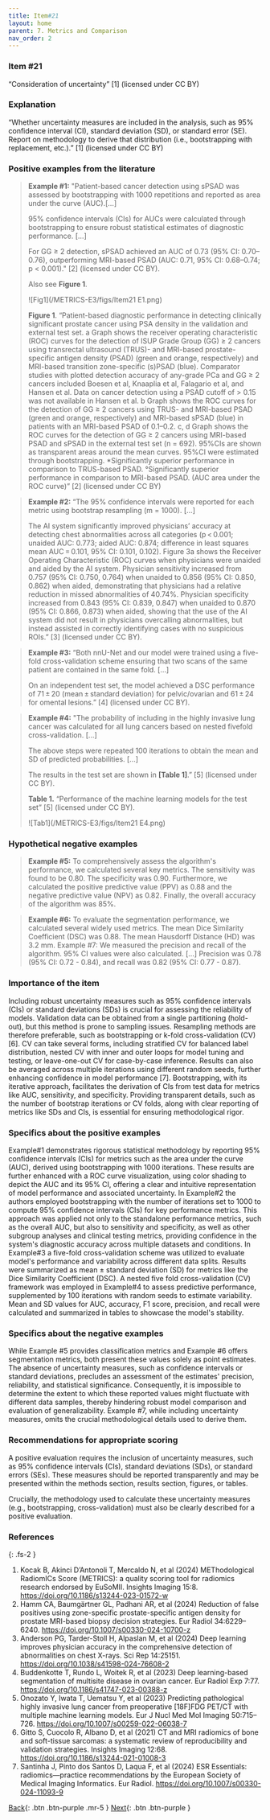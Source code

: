 ```yaml
---
title: Item#21
layout: home
parent: 7. Metrics and Comparison
nav_order: 2
---
```


### Item #21

“Consideration of uncertainty” [1]  (licensed under CC BY)

### Explanation
“Whether uncertainty measures are included in the analysis, such as 95% confidence interval (CI), standard deviation (SD), or standard error (SE). Report on methodology to derive that distribution (i.e., bootstrapping with replacement, etc.).” [1]  (licensed under CC BY)

### Positive examples from the literature 
> **Example #1:** "Patient-based cancer detection using sPSAD was assessed by bootstrapping with 1000 repetitions and reported as area under the curve (AUC).[…]
>
> 95% confidence intervals (CIs) for AUCs were calculated through bootstrapping to ensure robust statistical estimates of diagnostic performance. […]
>
> For GG ≥ 2 detection, sPSAD achieved an AUC of 0.73 (95% CI: 0.70–0.76), outperforming MRI-based PSAD (AUC: 0.71, 95% CI: 0.68–0.74; p < 0.001)." [2] (licensed under CC BY).
>
> Also see **Figure 1**.
> 
>![Fig1](/METRICS-E3/figs/Item21 E1.png) 
>
> **Figure 1**. “Patient-based diagnostic performance in detecting clinically significant prostate cancer using PSA density in the validation and external test set. a Graph shows the receiver operating characteristic (ROC) curves for the detection of ISUP Grade Group (GG) ≥ 2 cancers using transrectal ultrasound (TRUS)- and MRI-based prostate-specific antigen density (PSAD) (green and orange, respectively) and MRI-based transition zone-specific (s)PSAD (blue). Comparator studies with plotted detection accuracy of any-grade PCa and GG ≥ 2 cancers included Boesen et al, Knaaplia et al, Falagario et al, and Hansen et al. Data on cancer detection using a PSAD cutoff of > 0.15 was not available in Hansen et al. b Graph shows the ROC curves for the detection of GG ≥ 2 cancers using TRUS- and MRI-based PSAD (green and orange, respectively) and MRI-based sPSAD (blue) in patients with an MRI-based PSAD of 0.1–0.2. c, d Graph shows the ROC curves for the detection of GG ≥ 2 cancers using MRI-based PSAD and sPSAD in the external test set (n = 692). 95%CIs are shown as transparent areas around the mean curves. 95%CI were estimated through bootstrapping. *Significantly superior performance in comparison to TRUS-based PSAD. °Significantly superior performance in comparison to MRI-based PSAD. (AUC area under the ROC curve)” [2] (licensed under CC BY)

> **Example #2:** “The 95% confidence intervals were reported for each metric using bootstrap resampling (m = 1000). […]
>
> The AI system significantly improved physicians’ accuracy at detecting chest abnormalities across all categories (p < 0.001; unaided AUC: 0.773; aided AUC: 0.874; difference in least squares mean AUC = 0.101, 95% CI: 0.101, 0.102). Figure 3a shows the Receiver Operating Characteristic (ROC) curves when physicians were unaided and aided by the AI system. Physician sensitivity increased from 0.757 (95% CI: 0.750, 0.764) when unaided to 0.856 (95% CI: 0.850, 0.862) when aided, demonstrating that physicians had a relative reduction in missed abnormalities of 40.74%. Physician specificity increased from 0.843 (95% CI: 0.839, 0.847) when unaided to 0.870 (95% CI: 0.866, 0.873) when aided, showing that the use of the AI system did not result in physicians overcalling abnormalities, but instead assisted in correctly identifying cases with no suspicious ROIs.” [3] (licensed under CC BY).

> **Example #3:** “Both nnU-Net and our model were trained using a five-fold cross-validation scheme ensuring that two scans of the same patient are contained in the same fold. […]
> 
> On an independent test set, the model achieved a DSC performance of 71 ± 20 (mean ± standard deviation) for pelvic/ovarian and 61 ± 24 for omental lesions.” [4] (licensed under CC BY).

> **Example #4:** "The probability of including in the highly invasive lung cancer was calculated for all lung cancers based on nested fivefold cross-validation. […]
>
> The above steps were repeated 100 iterations to obtain the mean and SD of predicted probabilities. […]
>
> The results in the test set are shown in **[Table 1]**.” [5] (licensed under CC BY).
> 
> **Table 1.** “Performance of the machine learning models for the test set” [5] (licensed under CC BY).
>
>![Tab1](/METRICS-E3/figs/Item21 E4.png) 


### Hypothetical negative examples
> **Example #5:** To comprehensively assess the algorithm's performance, we calculated several key metrics. The sensitivity was found to be 0.80. The specificity was 0.90. Furthermore, we calculated the positive predictive value (PPV) as 0.88 and the negative predictive value (NPV) as 0.82. Finally, the overall accuracy of the algorithm was 85%.

> **Example #6:** To evaluate the segmentation performance, we calculated several widely used metrics. The mean Dice Similarity Coefficient (DSC) was 0.88. The mean Hausdorff Distance (HD) was 3.2 mm.
Example #7: We measured the precision and recall of the algorithm. 95% CI values were also calculated. […] 
Precision was 0.78 (95% CI: 0.72 - 0.84), and recall was 0.82 (95% CI: 0.77 - 0.87). 

### Importance of the item
Including robust uncertainty measures such as 95% confidence intervals (CIs) or standard deviations (SDs) is crucial for assessing the reliability of models. Validation data can be obtained from a single partitioning (hold-out), but this method is prone to sampling issues. Resampling methods are therefore preferable, such as bootstrapping or k-fold cross-validation (CV) [6]. CV can take several forms, including stratified CV for balanced label distribution, nested CV with inner and outer loops for model tuning and testing, or leave-one-out CV for case-by-case inference. Results can also be averaged across multiple iterations using different random seeds, further enhancing confidence in model performance [7]. Bootstrapping, with its iterative approach, facilitates the derivation of CIs from test data for metrics like AUC, sensitivity, and specificity. Providing transparent details, such as the number of bootstrap iterations or CV folds, along with clear reporting of metrics like SDs and CIs, is essential for ensuring methodological rigor.

### Specifics about the positive examples
Example#1 demonstrates rigorous statistical methodology by reporting 95% confidence intervals (CIs) for metrics such as the area under the curve (AUC), derived using bootstrapping with 1000 iterations. These results are further enhanced with a ROC curve visualization, using color shading to depict the AUC and its 95% CI, offering a clear and intuitive representation of model performance and associated uncertainty. In Example#2 the authors employed bootstrapping with the number of iterations set to 1000 to compute 95% confidence intervals (CIs) for key performance metrics. This approach was applied not only to the standalone performance metrics, such as the overall AUC, but also to sensitivity and specificity, as well as other subgroup analyses and clinical testing metrics, providing confidence in the system's diagnostic accuracy across multiple datasets and conditions. In Example#3 a five-fold cross-validation scheme was utilized to evaluate model's performance and variability across different data splits. Results were summarized as mean ± standard deviation (SD) for metrics like the Dice Similarity Coefficient (DSC). A nested five fold cross-validation (CV) framework was employed in Example#4 to assess predictive performance, supplemented by 100 iterations with random seeds to estimate variability. Mean and SD values for AUC, accuracy, F1 score, precision, and recall were calculated and summarized in tables to showcase the model's stability.

### Specifics about the negative examples
While Example #5 provides classification metrics and Example #6 offers segmentation metrics, both present these values solely as point estimates. The absence of uncertainty measures, such as confidence intervals or standard deviations, precludes an assessment of the estimates' precision, reliability, and statistical significance. Consequently, it is impossible to determine the extent to which these reported values might fluctuate with different data samples, thereby hindering robust model comparison and evaluation of generalizability. Example #7, while including uncertainty measures, omits the crucial methodological details used to derive them.

### Recommendations for appropriate scoring
A positive evaluation requires the inclusion of uncertainty measures, such as 95% confidence intervals (CIs), standard deviations (SDs), or standard errors (SEs). These measures should be reported transparently and may be presented within the methods section, results section, figures, or tables. 

Crucially, the methodology used to calculate these uncertainty measures (e.g., bootstrapping, cross-validation) must also be clearly described for a positive evaluation.

### References

{: .fs-2 }

1. 	Kocak B, Akinci D’Antonoli T, Mercaldo N, et al (2024) METhodological RadiomICs Score (METRICS): a quality scoring tool for radiomics research endorsed by EuSoMII. Insights Imaging 15:8. https://doi.org/10.1186/s13244-023-01572-w
2. 	Hamm CA, Baumgärtner GL, Padhani AR, et al (2024) Reduction of false positives using zone-specific prostate-specific antigen density for prostate MRI-based biopsy decision strategies. Eur Radiol 34:6229–6240. https://doi.org/10.1007/s00330-024-10700-z
3. 	Anderson PG, Tarder-Stoll H, Alpaslan M, et al (2024) Deep learning improves physician accuracy in the comprehensive detection of abnormalities on chest X-rays. Sci Rep 14:25151. https://doi.org/10.1038/s41598-024-76608-2
4. 	Buddenkotte T, Rundo L, Woitek R, et al (2023) Deep learning-based segmentation of multisite disease in ovarian cancer. Eur Radiol Exp 7:77. https://doi.org/10.1186/s41747-023-00388-z
5. 	Onozato Y, Iwata T, Uematsu Y, et al (2023) Predicting pathological highly invasive lung cancer from preoperative [18F]FDG PET/CT with multiple machine learning models. Eur J Nucl Med Mol Imaging 50:715–726. https://doi.org/10.1007/s00259-022-06038-7
6. 	Gitto S, Cuocolo R, Albano D, et al (2021) CT and MRI radiomics of bone and soft-tissue sarcomas: a systematic review of reproducibility and validation strategies. Insights Imaging 12:68. https://doi.org/10.1186/s13244-021-01008-3
7. 	Santinha J, Pinto dos Santos D, Laqua F, et al (2024) ESR Essentials: radiomics—practice recommendations by the European Society of Medical Imaging Informatics. Eur Radiol. https://doi.org/10.1007/s00330-024-11093-9

[Back](https://radiomic.github.io/METRICS-E3/docs/Metrics%20and%20Comparison%20(Item%2020-25)/Item%2020.html){: .btn .btn-purple  .mr-5  }
[Next](https://radiomic.github.io/METRICS-E3/docs/Metrics%20and%20Comparison%20(Item%2020-25)/Item%2022.html){: .btn .btn-purple   }


